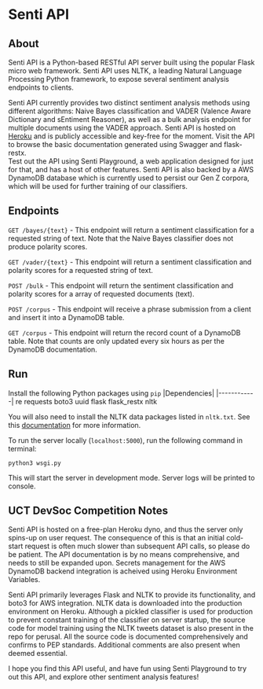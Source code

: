 # Senti API

## About
Senti API is a Python-based RESTful API server built using the popular Flask micro web framework. Senti API uses NLTK, a leading Natural Language Processing Python framework, to expose several sentiment analysis endpoints to clients.

Senti API currently provides two distinct sentiment analysis methods using different algorithms:  Naive Bayes classification and VADER (Valence Aware Dictionary and sEntiment Reasoner), as well as a bulk analysis endpoint for multiple documents using the VADER approach.
Senti API is hosted on [Heroku](https://senti-ment-api.herokuapp.com/) and is publicly accessible and key-free for the moment. Visit the API to browse the basic documentation generated using Swagger and flask-restx.  
Test out the API using Senti Playground, a web application designed for just for that, and has a host of other features.
Senti API is also backed by a AWS DynamoDB database which is currently used to persist our Gen Z corpora, which will be used for further training of our classifiers.

## Endpoints
```GET /bayes/{text}``` - This endpoint will return a sentiment classification for a requested string of text. Note that the Naive Bayes classifier does not produce polarity scores.

```GET /vader/{text}``` - This endpoint will return a sentiment classification and polarity scores for a requested string of text.

```POST /bulk``` - This endpoint will return the sentiment classification and polarity scores for a array of requested documents (text).

```POST /corpus``` - This endpoint will receive a phrase submission from a client and insert it into a DynamoDB table.

```GET /corpus``` - This endpoint will return the record count of a DynamoDB table. Note that counts are only updated every six hours as per the DynamoDB documentation.

## Run
Install the following Python packages using ```pip```
|Dependencies|
|------------|
re
requests
boto3
uuid
flask
flask_restx
nltk

You will also need to install the NLTK data packages listed in ```nltk.txt```.
See this [documentation](https://www.nltk.org/data.html) for more information.

To run the server locally (```localhost:5000```), run the following command in terminal:

```python3 wsgi.py```

This will start the server in development mode. Server logs will be printed to console.

## UCT DevSoc Competition Notes
Senti API is hosted on a free-plan Heroku dyno, and thus the server only spins-up on user request. The consequence of this is that an initial cold-start request is often much slower than subsequent API calls, so please do be patient. The API documentation is by no means comprehensive, and needs to still be expanded upon.
Secrets management for the AWS DynamoDB backend integration is acheived using Heroku Environment Variables.

Senti API primarily leverages Flask and NLTK to provide its functionality, and boto3 for AWS integration. NLTK data is downloaded into the production environment on Heroku. Although a pickled classifier is used for production to prevent constant training of the classifier on server startup, the source code for model training using the NLTK tweets dataset is also present in the repo for perusal. All the source code is documented comprehensively and confirms to PEP standards. Additional comments are also present when deemed essential.

I hope you find this API useful, and have fun using Senti Playground to try out this API, and explore other sentiment analysis features!
